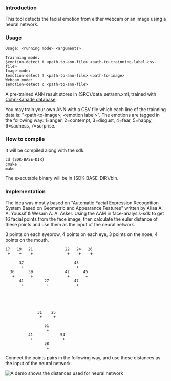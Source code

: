 ### Introduction

This tool detects the facial emotion from either webcam or an image using a neural network.

### Usage

    Usage: <running mode> <arguments>

    Trainning mode:
    $emotion-detect t <path-to-ann-file> <path-to-trainning-label-csv-file>
    Image mode:
    $emotion-detect f <path-to-ann-file> <path-to-image>
    Webcam mode:
    $emotion-detect c <path-to-ann-file>

A pre-trained ANN result stores in {SRC}/data_set/ann.xml, trained with [Cohn-Kanade database](http://www.pitt.edu/~emotion/ck-spread.htm).

You may train your own ANN with a CSV file which each line of the trainning data is: "\<path-to-image\>; \<emotion label\>". The emotions are tagged in the following way: 1=anger, 2=contempt, 3=disgust, 4=fear, 5=happy, 6=sadness, 7=surprise.

### How to compile

It will be compiled along with the sdk.
    
    cd {SDK-BASE-DIR}
    cmake .
    make

The executable binary will be in {SDK-BASE-DIR}/bin.

### Implementation

The idea was mostly based on "Automatic Facial Expression Recognition System Based on Geometric and Appearance Features" written by Aliaa A. A. Youssif & Wesam A. A. Asker. Using the AAM in face-analysis-sdk to get 16 facial points from the face image, then calculate the euler distance of these points and use them as the input of the neural network.

3 points on each eyebrow, 4 points on each eye, 3 points on the nose, 4 points on the mouth.

    17   19   21              22   24   26
     +    +    +               +    +    +
          
          37                      43
           +                       +
      36      39              42      45       
       +       +               +       +
          41         27           47         
           +          +            +      
                                        
                                        
                                        
                                        
                                        
                  31    25        
                   +     +             
                          
                     51     
                      +                
              41            54
               +             +
                     58
                      +                

Connect the points pairs in the following way, and use these distances as the input of the neural network.

![A demo shows the distances used for neural network](https://raw.githubusercontent.com/supermartian/face-analysis-sdk/61ce2983f727cd13efd95e80b87f50c0bd70af61/src/emotion-detect/face_demo.png)
